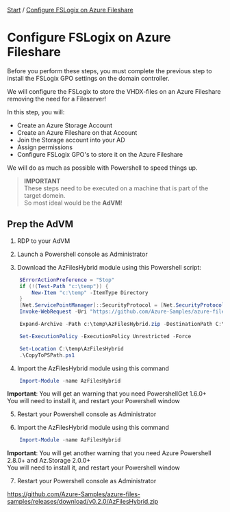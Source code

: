 [Start](/CA-Microsoft-WVD_ARM-Workshop/) / [Configure FSLogix on Azure Fileshare](/CA-Microsoft-WVD_ARM-Workshop/Configure%20FSLogix%20on%20Azure%20Fileshare)
# Configure FSLogix on Azure Fileshare

Before you perform these steps, you must complete the previous step to install the FSLogix GPO settings on the domain controller.

We will configure the FSLogix to store the VHDX-files on an Azure Fileshare removing the need for a Fileserver!

In this step, you will:
* Create an Azure Storage Account
* Create an Azure Fileshare on that Account
* Join the Storage account into your AD
* Assign permissions
* Configure FSLogix GPO's to store it on the Azure Fileshare

We will do as much as possible with Powershell to speed things up.<br/>

 > **IMPORTANT**<br/>
 > These steps need to be executed on a machine that is part of the target domein.<br/>
 > So most ideal would be the **AdVM**!

## Prep the AdVM

1. RDP to your AdVM

2. Launch a Powershell console as Administrator

3. Download the AzFilesHybrid module using this Powershell script:
```powershell
    $ErrorActionPreference = "Stop"
    if (!(Test-Path "c:\temp")) {
        New-Item "c:\temp" -ItemType Directory
    }
    [Net.ServicePointManager]::SecurityProtocol = [Net.SecurityProtocolType]::Tls12
    Invoke-WebRequest -Uri "https://github.com/Azure-Samples/azure-files-samples/releases/download/v0.2.0/AzFilesHybrid.zip" -OutFile c:\temp\AzFilesHybrid.zip -UseBasicParsing

    Expand-Archive -Path c:\temp\AzFilesHybrid.zip -DestinationPath C:\temp\AzFilesHybrid\

    Set-ExecutionPolicy -ExecutionPolicy Unrestricted -Force

    Set-Location C:\temp\AzFilesHybrid
    .\CopyToPSPath.ps1
```

4. Import the AzFilesHybrid module using this command<br/>
```powershell
    Import-Module -name AzFilesHybrid
```
**Important**: You will get an warning that you need PowershellGet 1.6.0+<br/>
You will need to install it, and restart your Powershell window

5. Restart your Powershell console as Administrator

6. Import the AzFilesHybrid module using this command<br/>
```powershell
    Import-Module -name AzFilesHybrid
```
**Important**: You will get another warning that you need Azure Powershell 2.8.0+ and Az.Storage 2.0.0+<br/>
You will need to install it, and restart your Powershell window

7. Restart your Powershell console as Administrator


https://github.com/Azure-Samples/azure-files-samples/releases/download/v0.2.0/AzFilesHybrid.zip

<script type="text/javascript">
    setTimeout(function() { 
            document.getElementById("sidebar").style.display = "none";
            document.getElementById("main-content").style.width = "90%"
            var x = document.getElementsByClassName('inner clearfix'); 
            x[0].style.width = "75%";
            var x = document.getElementsByClassName('inner'); 
            x[0].style.width = "90%";
            var x = document.getElementsByTagName('h1'); 
            x[0].style.width = "90%";
            x[0].style.textAlign = "center"
            x[0].innerHTML = "Microsoft & Cloud-Architect WVD Workshop"
        }, 250);
</script>